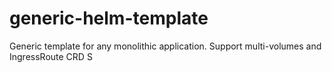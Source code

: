 # generic-helm-template
Generic template for any monolithic application. Support multi-volumes and IngressRoute CRD
S
